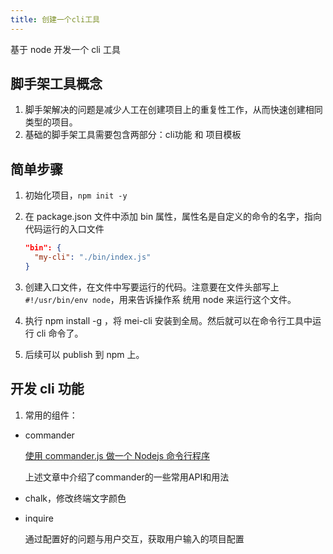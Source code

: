 ```yaml
---
title: 创建一个cli工具
---
```


基于 node 开发一个 cli 工具

## 脚手架工具概念

1. 脚手架解决的问题是减少人工在创建项目上的重复性工作，从而快速创建相同类型的项目。
2. 基础的脚手架工具需要包含两部分：cli功能 和 项目模板

## 简单步骤

1. 初始化项目，`npm init -y`

2. 在 package.json 文件中添加 bin 属性，属性名是自定义的命令的名字，指向代码运行的入口文件

    ```json
    "bin": {
      "my-cli": "./bin/index.js"
    }
    ```

3. 创建入口文件，在文件中写要运行的代码。注意要在文件头部写上`#!/usr/bin/env node`，用来告诉操作系
   统用 node 来运行这个文件。

4. 执行 npm install -g ，将 mei-cli 安装到全局。然后就可以在命令行工具中运行 cli 命令了。

5. 后续可以 publish 到 npm 上。

## 开发 cli 功能

1. 常用的组件：

- commander

  [使用 commander.js 做一个 Nodejs 命令行程序](https://www.w3cschool.cn/xhwqi/xhwqi-4hyt24se.html)

  上述文章中介绍了commander的一些常用API和用法

- chalk，修改终端文字颜色

- inquire

  通过配置好的问题与用户交互，获取用户输入的项目配置
